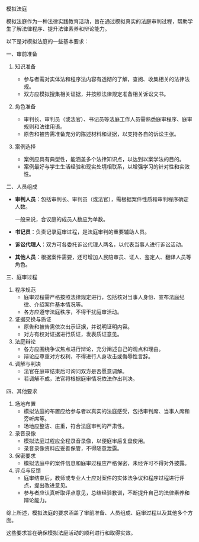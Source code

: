 模拟法庭





模拟法庭作为一种法律实践教育活动，旨在通过模拟真实的法庭审判过程，帮助学生了解法律程序、提升法律素养和辩论能力。



以下是对模拟法庭的一些基本要求： 

一、审前准备

1. 知识准备

   - 参与者需对实体法和程序法内容有透彻的了解，查阅、收集相关的法律法规。
   - 双方应模拟搜集相关证据，并按照法律规定准备相关诉讼文书。

   

2. 角色准备

   - 审判长、审判员（或法官）、书记员等法庭工作人员需熟悉庭审程序、庭审规则和法律用语。
   - 原告和被告需准备充分的陈述材料和证据，以支持各自的诉讼主张。

   

3. 案例选择

   - 案例应具有典型性，能涵盖多个法律知识点，以达到以案学法的目的。
   - 案例最好与学生生活经验和现实处境相联系，以增强学习的针对性和实效性。



二、人员组成

- **审判人员**：包括审判长、审判员（或法官），需根据案件性质和审判程序确定人数。

  一般来说，合议庭的成员人数应为单数。

- **书记员**：负责记录庭审过程，是法庭审判的重要辅助人员。

- **诉讼代理人**：双方可各委托诉讼代理人两名，以代表当事人进行诉讼活动。

- **其他人员**：根据案件需要，还可增加人民陪审员、证人、鉴定人、翻译人员等角色。



三、庭审过程

1. 程序规范
   - 庭审过程需严格按照法律规定进行，包括核对当事人身份、宣布法庭纪律、介绍案件基本情况等。
   - 各方应遵守法庭秩序，不得干扰庭审活动。
2. 证据交换与质证
   - 原告和被告需依次出示证据，并说明证明内容。
   - 对方有权对证据进行质证，发表质证意见。
3. 法庭辩论
   - 各方应围绕争议焦点进行辩论，充分阐述自己的观点和理由。
   - 辩论应尊重对方权利，不得进行人身攻击或侮辱性言辞。
4. 调解与判决
   - 法官在庭审结束后可询问双方是否愿意调解。
   - 若调解不成，法官将根据庭审情况依法作出判决。



四、其他要求

1. 场地布置
   - 模拟法庭的布置应给参与者以真实的法庭感受，包括审判席、当事人席和旁听席等。
   - 场地应整洁、庄重，符合法庭审判的严肃性。
2. 录音录像
   - 模拟法庭过程应全程录音录像，以便庭审后复盘使用。
   - 录音录像资料应妥善保管，不得随意泄露。
3. 保密要求
   - 模拟法庭中的案件信息和庭审过程应严格保密，未经许可不得对外披露。
4. 评点与反馈
   - 庭审结束后，教师或专业人士应对案件的实体法争议和程序过程进行评点，提出改进意见。
   - 参与者应认真听取评点意见，总结经验教训，不断提升自己的法律素养和辩论能力。



综上所述，模拟法庭的要求涵盖了审前准备、人员组成、庭审过程以及其他多个方面。

这些要求旨在确保模拟法庭活动的顺利进行和取得实效。

